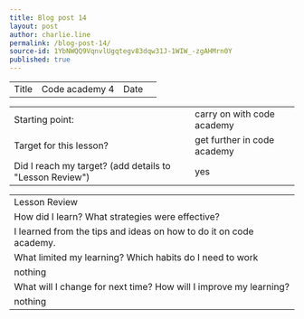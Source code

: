 ```yaml
---
title: Blog post 14
layout: post
author: charlie.line
permalink: /blog-post-14/
source-id: 1YbNWQQ9VqnvlUgqtegv83dqw31J-1WIW_-zgAHMrn0Y
published: true
---
```

<table>
  <tr>
    <td>Title</td>
    <td>Code academy 4</td>
    <td>Date</td>
    <td></td>
  </tr>
</table>


<table>
  <tr>
    <td>Starting point:</td>
    <td>carry on with code academy </td>
  </tr>
  <tr>
    <td>Target for this lesson?</td>
    <td>get further in code academy </td>
  </tr>
  <tr>
    <td>Did I reach my target? 
(add details to "Lesson Review")</td>
    <td>yes</td>
  </tr>
</table>


<table>
  <tr>
    <td>Lesson Review</td>
  </tr>
  <tr>
    <td>How did I learn? What strategies were effective? </td>
  </tr>
  <tr>
    <td>I learned from the tips and ideas on how to do it on code academy.

</td>
  </tr>
  <tr>
    <td>What limited my learning? Which habits do I need to work </td>
  </tr>
  <tr>
    <td>nothing</td>
  </tr>
  <tr>
    <td>What will I change for next time? How will I improve my learning?</td>
  </tr>
  <tr>
    <td>nothing
</td>
  </tr>
</table>


